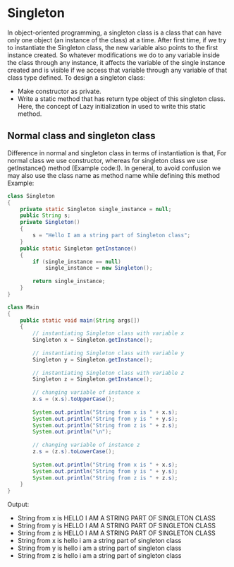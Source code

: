 # Singleton
In object-oriented programming, a singleton class is a class that can have only one object (an instance of the class) at a time.
After first time, if we try to instantiate the Singleton class, the new variable also points to the first instance created. So whatever modifications we do to any variable inside the class through any instance, it affects the variable of the single instance created and is visible if we access that variable through any variable of that class type defined.
To design a singleton class:
- Make constructor as private.
- Write a static method that has return type object of this singleton class. Here, the concept of Lazy initialization in used to write this static method.
## Normal class and singleton class
Difference in normal and singleton class in terms of instantiation is that, For normal class we use constructor, 
whereas for singleton class we use getInstance() method (Example code:I). 
In general, to avoid confusion we may also use the class name as method name while defining this method 
Example:
```Java
class Singleton
{
    private static Singleton single_instance = null;
    public String s;
    private Singleton()
    {
        s = "Hello I am a string part of Singleton class";
    }
    public static Singleton getInstance()
    {
        if (single_instance == null)
            single_instance = new Singleton();
 
        return single_instance;
    }
}

class Main
{
    public static void main(String args[])
    {
        // instantiating Singleton class with variable x
        Singleton x = Singleton.getInstance();
 
        // instantiating Singleton class with variable y
        Singleton y = Singleton.getInstance();
 
        // instantiating Singleton class with variable z
        Singleton z = Singleton.getInstance();
 
        // changing variable of instance x
        x.s = (x.s).toUpperCase();
 
        System.out.println("String from x is " + x.s);
        System.out.println("String from y is " + y.s);
        System.out.println("String from z is " + z.s);
        System.out.println("\n");
 
        // changing variable of instance z
        z.s = (z.s).toLowerCase();
 
        System.out.println("String from x is " + x.s);
        System.out.println("String from y is " + y.s);
        System.out.println("String from z is " + z.s);
    }
}
```
Output:
- String from x is HELLO I AM A STRING PART OF SINGLETON CLASS
- String from y is HELLO I AM A STRING PART OF SINGLETON CLASS
- String from z is HELLO I AM A STRING PART OF SINGLETON CLASS
- String from x is hello i am a string part of singleton class
- String from y is hello i am a string part of singleton class
- String from z is hello i am a string part of singleton class
